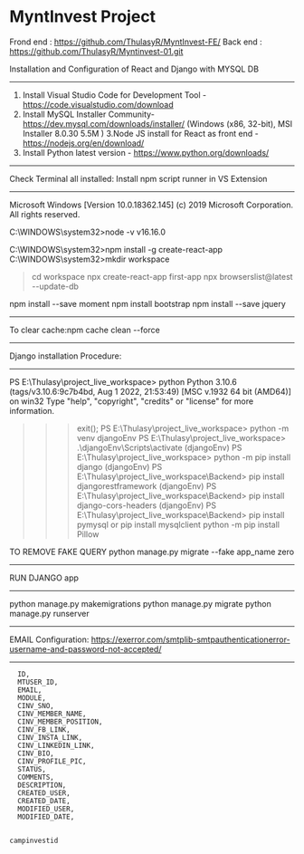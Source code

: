 # MyntInvest Project
 
  Frond end : https://github.com/ThulasyR/MyntInvest-FE/
  Back end : https://github.com/ThulasyR/Myntinvest-01.git

Installation and Configuration of React and Django with MYSQL DB
************************************************************************************************************************

1. Install Visual Studio Code for Development Tool - https://code.visualstudio.com/download
2. Install MySQL Installer Community-https://dev.mysql.com/downloads/installer/
(Windows (x86, 32-bit), MSI Installer	8.0.30	5.5M	)
3.Node JS install for React as front end - https://nodejs.org/en/download/
4. Install Python latest version - https://www.python.org/downloads/


************************************************************************************************************************
Check Terminal all installed:
Install npm script runner in VS Extension

************************************************************************************************************************
Microsoft Windows [Version 10.0.18362.145]
(c) 2019 Microsoft Corporation. All rights reserved.

C:\WINDOWS\system32>node -v
v16.16.0

C:\WINDOWS\system32>npm install -g create-react-app
C:\WINDOWS\system32>mkdir workspace
>cd workspace
>npx create-react-app first-app
npx browserslist@latest --update-db

npm install --save moment
npm install bootstrap
npm install --save jquery

****************************************************************************************************************************
To clear cache:npm cache clean --force
****************************************************************************************************************************

Django installation Procedure:
**************************************************************
PS E:\Thulasy\project_live_workspace> python
Python 3.10.6 (tags/v3.10.6:9c7b4bd, Aug  1 2022, 21:53:49) [MSC v.1932 64 bit (AMD64)] on win32
Type "help", "copyright", "credits" or "license" for more information.
>>> exit();
PS E:\Thulasy\project_live_workspace> python -m venv djangoEnv
PS E:\Thulasy\project_live_workspace> .\djangoEnv\Scripts\activate
(djangoEnv) PS E:\Thulasy\project_live_workspace> python -m pip install django
(djangoEnv) PS E:\Thulasy\project_live_workspace\Backend> pip install djangorestframework
(djangoEnv) PS E:\Thulasy\project_live_workspace\Backend> pip install django-cors-headers
(djangoEnv) PS E:\Thulasy\project_live_workspace\Backend> pip install pymysql
                  or   pip install mysqlclient
python -m pip install Pillow


TO REMOVE FAKE QUERY
python manage.py migrate --fake app_name zero
**************************************************************
RUN DJANGO app
**************************************************************
python manage.py makemigrations <app-name>
python manage.py migrate <app-name>
python manage.py runserver



************************************************************************************************************************
EMAIL Configuration:
https://exerror.com/smtplib-smtpauthenticationerror-username-and-password-not-accepted/
************************************************************************************************************************



      ID,
      MTUSER_ID,
      EMAIL,
      MODULE,
      CINV_SNO,
      CINV_MEMBER_NAME,
      CINV_MEMBER_POSITION,
      CINV_FB_LINK,
      CINV_INSTA_LINK,
      CINV_LINKEDIN_LINK,
      CINV_BIO,
      CINV_PROFILE_PIC,
      STATUS,
      COMMENTS,
      DESCRIPTION,
      CREATED_USER,
      CREATED_DATE,
      MODIFIED_USER,
      MODIFIED_DATE, 


    campinvestid
    